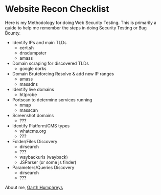 # Website Recon Checklist 

Here is my Methodology for doing Web Security Testing. This is primarily a guide to help me remember the steps in doing Security Testing or Bug Bounty.

- Identify IPs and main TLDs
    - cert.sh
    - dnsdumpster
    - amass
- Domain scraping for discovered TLDs
    - google dorks
- Domain Bruteforcing Resolve & add new IP ranges
    - amass
    - massdns
- Identify live domains
    - httprobe
- Portscan to determine services running
    - nmap
    - masscan
- Screenshot domains
    - ???
- Identify Platform/CMS types
    - whatcms.org
    - ???
- Folder/Files Discovery
    - dirsearch
    - ???
    - waybackurls (wayback)
    - JSParser (or some js finder)
- Parameters/Queries Discovery
    - dirsearch
    - ???

About me, [Garth Humphreys](https://garthhumphreys.com)
